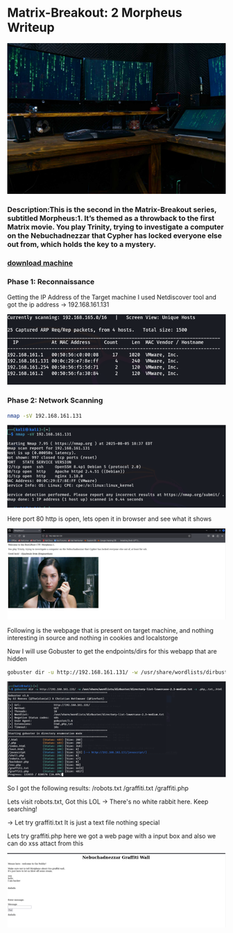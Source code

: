 # Matrix-Breakout: 2 Morpheus Writeup

![banner image](screenshots/banner.png)

### Description:This is the second in the Matrix-Breakout series, subtitled Morpheus:1. It’s themed as a throwback to the first Matrix movie. You play Trinity, trying to investigate a computer on the Nebuchadnezzar that Cypher has locked everyone else out from, which holds the key to a mystery.

### [download machine](https://vulnhub.com/entry/matrix-breakout-2-morpheus,757/)

### Phase 1: Reconnaissance
Getting the IP Address of the Target machine I used Netdiscover tool and got the ip address → 192.168.161.131

![discover image](screenshots/discover.png)

### Phase 2: Network Scanning

```bash
nmap -sV 192.168.161.131
```

![nmap scan](screenshots/nmap.png)

Here port 80 http is open, lets open it in browser and see what it shows

![webpage](screenshots/webpage.png)

Following is the webpage that is present on target machine, and nothing interesting in source and nothing in cookies and localstorge

Now I will use Gobuster to get the endpoints/dirs for this webapp that are hidden

```bash
gobuster dir -u http://192.168.161.131/ -w /usr/share/wordlists/dirbuster/directory-list-lowercase-2.3-medium.txt -x .php,.txt,.html
```

![gobuster enum](screenshots/gobuster.png)

So I got the following results:
/robots.txt
/graffiti.txt
/graffiti.php

Lets visit robots.txt,
Got this LOL -> There's no white rabbit here. Keep searching!

-> Let try graffiti.txt
It is just a text file nothing special

Lets try graffiti.php here we got a web page with a input box and also we can do xss attact from this

![homepage](screenshots/homepage.png)
